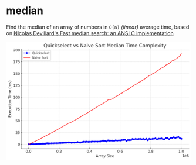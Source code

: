 # median
Find the median of an array of numbers in `O(n)` _(linear)_ average time, based on [Nicolas Devillard's Fast median search: an ANSI C implementation](http://ndevilla.free.fr/median/median/src/quickselect.c)

![Benchmark Results](./benchmark-test.png)
